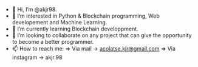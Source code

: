 - 👋 Hi, I’m @akjr98.
- 👀 I’m interested in Python & Blockchain programming, Web developement and Machine Learning.
- 🌱 I’m currently learning Blockchain developpment.
- 💞️ I’m looking to collaborate on any project that can give the opportunity to become a better programmer.
- 📫 How to reach me:
=> Via mail -> acolatse.kjr@gmail.com
=> Via instagram -> akjr.98

<!---
akjr98/akjr98 is a ✨ special ✨ repository because its `README.md` (this file) appears on your GitHub profile.
You can click the Preview link to take a look at your changes.
--->
